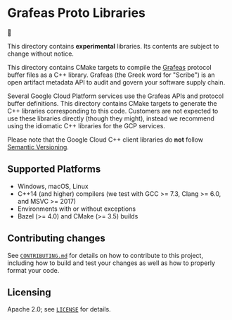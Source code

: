 # Grafeas Proto Libraries

:construction:

This directory contains **experimental** libraries. Its contents are subject to
change without notice.

This directory contains CMake targets to compile the
[Grafeas](https://grafeas.io) protocol buffer files as a C++ library. Grafeas
(the Greek word for "Scribe") is an open artifact metadata API to audit and
govern your software supply chain.

Several Google Cloud Platform services use the Grafeas APIs and protocol buffer
definitions. This directory contains CMake targets to generate the C++ libraries
corresponding to this code.  Customers are not expected to use these libraries
directly (though they might), instead we recommend using the idiomatic C++
libraries for the GCP services.

Please note that the Google Cloud C++ client libraries do **not** follow
[Semantic Versioning](https://semver.org/).

## Supported Platforms

* Windows, macOS, Linux
* C++14 (and higher) compilers (we test with GCC >= 7.3, Clang >= 6.0, and MSVC >= 2017)
* Environments with or without exceptions
* Bazel (>= 4.0) and CMake (>= 3.5) builds

## Contributing changes

See [`CONTRIBUTING.md`](/CONTRIBUTING.md) for details on how to
contribute to this project, including how to build and test your changes
as well as how to properly format your code.

## Licensing

Apache 2.0; see [`LICENSE`](/LICENSE) for details.
